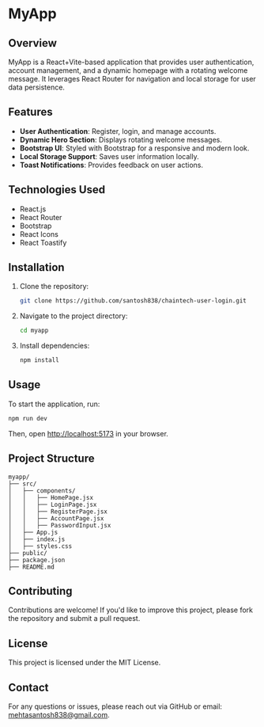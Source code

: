 # MyApp

## Overview
MyApp is a React+Vite-based application that provides user authentication, account management, and a dynamic homepage with a rotating welcome message. It leverages React Router for navigation and local storage for user data persistence.

## Features
- **User Authentication**: Register, login, and manage accounts.
- **Dynamic Hero Section**: Displays rotating welcome messages.
- **Bootstrap UI**: Styled with Bootstrap for a responsive and modern look.
- **Local Storage Support**: Saves user information locally.
- **Toast Notifications**: Provides feedback on user actions.

## Technologies Used
- React.js
- React Router
- Bootstrap
- React Icons
- React Toastify

## Installation
1. Clone the repository:
   ```sh
   git clone https://github.com/santosh838/chaintech-user-login.git
   ```
2. Navigate to the project directory:
   ```sh
   cd myapp
   ```
3. Install dependencies:
   ```sh
   npm install
   ```

## Usage
To start the application, run:
```sh
npm run dev
```
Then, open [http://localhost:5173](http://localhost:5173) in your browser.

## Project Structure
```
myapp/
├── src/
│   ├── components/
│   │   ├── HomePage.jsx
│   │   ├── LoginPage.jsx
│   │   ├── RegisterPage.jsx
│   │   ├── AccountPage.jsx
│   │   ├── PasswordInput.jsx
│   ├── App.js
│   ├── index.js
│   ├── styles.css
├── public/
├── package.json
├── README.md
```

## Contributing
Contributions are welcome! If you'd like to improve this project, please fork the repository and submit a pull request.

## License
This project is licensed under the MIT License.

## Contact
For any questions or issues, please reach out via GitHub or email: [mehtasantosh838@gmail.com](mailto:mehtasantosh838@gmail.com).

